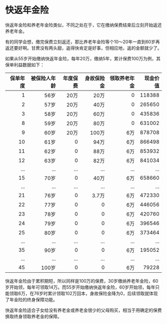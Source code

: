 # 快返年金险

快返年金险和养老年金险类似，不同之处在于，它在缴纳保费结束后立刻开始返还养老年金。

有的同学会想，缴完保费立刻返还，那比养老年金险等个10～20年一直到60岁再返还要好啊。甘蔗没有两头甜，返得快肯定是好事，但相应地，返的金额就少了。

如果从55岁开始缴纳快返年金险，每年20万，缴纳5年，累计保费100万为例，其保单利益数据如下：

| 保单年度  | 被保险人年龄   | 年度保费  | 身故保险金 | 领取养老年金 | 现金价值 |
|---------:|-------------:|---------:|--------:|-----------:|-------:|
| 1        | 56岁         | 20万     | 20万     | 0      | 118388 |
| 2        | 57岁         | 20万     | 40万     | 0      | 265650 |
| 3        | 58岁         | 20万     | 60万     | 0      | 435836 |
| 8        | 59岁         | 20万     | 80万     | 0      | 631002 |
| 9        | 60岁         | 20万     | 100万    | 6万    | 878708 |
| 10       | 61岁         | 0        | 94万     | 6万    | 866498 |
| 11       | 62岁         | 0        | 88万     | 6万    | 853932 |
| 12       | 63岁         | 0        | 82万     | 6万    | 841034 |
| ...      | ...          | ...      | ...      | ...    | ...   |
| 15       | 70岁         | 0        | 40万     | 6万    | 658660 |
| ...      | ...          | ...      | ...      | ...    | ... |
| 21       | 76岁         | 0        | 3.7万    | 6万   | 472330 |
| 22       | 77岁         | 0        | 0        | 6万   | 446056 |
| 23       | 78岁         | 0        | 0        | 6万   | 420760 |
| 24       | 79岁         | 0        | 0        | 6万   | 396546 |
| 25       | 80岁         | 0        | 0        | 6万   | 373464 |
| ...      | ...          | ...      | ...      | ...   | ... |
| 35       | 90岁         | 0        | 0        | 6万   | 195052 |
| ...      | ...          | ...      | ...      | ...   | ... |
| 45       | 100岁        | 0        | 0        | 6万   | 79228 |

快返年金险由于累积期短，所以同样是100万的保费，30岁缴纳养老年金险，60岁开始领，每年可领取14万。而55岁开始缴纳快返年金险，60岁开始领，每年只能领取6万，在76岁时累计领取102万回本，身故保险金降为0，后续领取就体现了年金险的终身保障功能。

快返年金险适合子女给没有养老金或养老金很少的父母购买，相当于用确定的保费换取终身领取养老金的保障。
